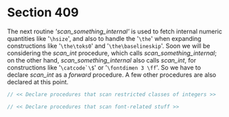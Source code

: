 # Section 409

The next routine *'scan_something_internal'* is used to fetch internal numeric quantities like '`\hsize`', and also to handle the '`\the`' when expanding constructions like '`\the\toks0`' and
'`\the\baselineskip`'.
Soon we will be considering the *scan_int* procedure, which calls *scan_something_internal*; on the other hand, *scan_something_internal* also calls *scan_int*, for constructions like '``\catcode`\$``' or '`\fontdimen 3 \ff`'.
So we have to declare *scan_int* as a *forward* procedure.
A few other procedures are also declared at this point.

```c parser/subroutines.c
// << Declare procedures that scan restricted classes of integers >>

// << Declare procedures that scan font-related stuff >>
```
